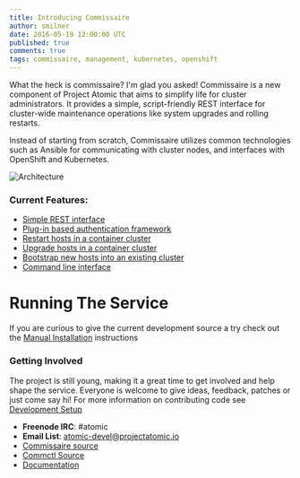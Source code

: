 ```yaml
---
title: Introducing Commissaire
author: smilner
date: 2016-05-19 12:00:00 UTC
published: true
comments: true
tags: commissaire, management, kubernetes, openshift
---
```


What the heck is commissaire? I'm glad you asked! Commissaire is a new
component of Project Atomic that aims to simplify life for cluster
administrators.  It provides a simple, script-friendly REST interface
for cluster-wide maintenance operations like system upgrades and
rolling restarts.

Instead of starting from scratch, Commissaire utilizes common
technologies such as Ansible for communicating with cluster nodes, and
interfaces with OpenShift and Kubernetes.

![Architecture](http://commissaire.readthedocs.io/en/latest/_images/commissaire-flow-diagram.png)

### Current Features:

* [Simple REST interface](http://commissaire.readthedocs.io/en/latest/endpoints.html)
* [Plug-in based authentication
framework](http://commissaire.readthedocs.io/en/latest/authentication_devel.html)
* [Restart hosts in a container
cluster](http://commissaire.readthedocs.io/en/latest/operations.html#restart)
* [Upgrade hosts in a container
cluster](http://commissaire.readthedocs.io/en/latest/operations.html#upgrade)
* [Bootstrap new hosts into an existing
cluster](http://commissaire.readthedocs.io/en/latest/operations.html#bootstrapping)
* [Command line interface](https://github.com/projectatomic/commctl)

# Running The Service

If you are curious to give the current development source a try check
out the [Manual
Installation](http://commissaire.readthedocs.io/en/latest/gettingstarted.html)
instructions

### Getting Involved
The project is still young, making it a great time to get involved and
help shape the service. Everyone is welcome to give ideas, feedback,
patches or just come say hi! For more information on contributing code
see [Development
Setup](http://commissaire.readthedocs.io/en/latest/development.html#development-setup)

* **Freenode IRC**: #atomic
* **Email List**: atomic-devel@projectatomic.io
* [Commissaire source](https://github.com/projectatomic/commissaire)
* [Commctl Source](https://github.com/projectatomic/commctl)
* [Documentation](http://commissaire.readthedocs.io/en/latest/index.html)
